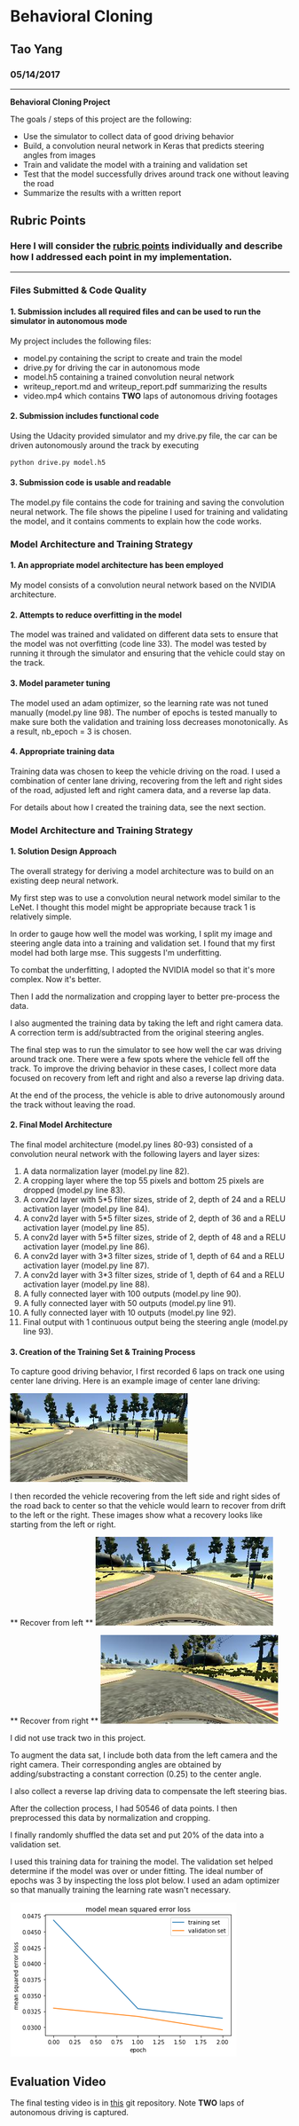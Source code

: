 
# **Behavioral Cloning** 

## Tao Yang

### 05/14/2017

---

**Behavioral Cloning Project**

The goals / steps of this project are the following:
* Use the simulator to collect data of good driving behavior
* Build, a convolution neural network in Keras that predicts steering angles from images
* Train and validate the model with a training and validation set
* Test that the model successfully drives around track one without leaving the road
* Summarize the results with a written report


[//]: # (Image References)

[image1]: ./examples/placeholder.png "Model Visualization"
[image2]: ./examples/center_lane_driving.jpg "center lane driving"
[image3]: ./examples/recover_from_left.jpg "Recovery from left"
[image4]: ./examples/recover_from_right.jpg "Recovery from right"
[image5]: ./examples/loss_plot.png "loss plot as a function of epochs"
[image6]: ./examples/placeholder_small.png "Normal Image"
[image7]: ./examples/placeholder_small.png "Flipped Image"

## Rubric Points
### Here I will consider the [rubric points](https://review.udacity.com/#!/rubrics/432/view) individually and describe how I addressed each point in my implementation.  

---
### Files Submitted & Code Quality

#### 1. Submission includes all required files and can be used to run the simulator in autonomous mode

My project includes the following files:
* model.py containing the script to create and train the model
* drive.py for driving the car in autonomous mode
* model.h5 containing a trained convolution neural network 
* writeup_report.md and writeup_report.pdf summarizing the results
* video.mp4 which contains **TWO** laps of autonomous driving footages

#### 2. Submission includes functional code
Using the Udacity provided simulator and my drive.py file, the car can be driven autonomously around the track by executing 
```sh
python drive.py model.h5
```

#### 3. Submission code is usable and readable

The model.py file contains the code for training and saving the convolution neural network. The file shows the pipeline I used for training and validating the model, and it contains comments to explain how the code works.

### Model Architecture and Training Strategy

#### 1. An appropriate model architecture has been employed

My model consists of a convolution neural network based on the NVIDIA architecture. 

#### 2. Attempts to reduce overfitting in the model

The model was trained and validated on different data sets to ensure that the model was not overfitting (code line 33). The model was tested by running it through the simulator and ensuring that the vehicle could stay on the track.

#### 3. Model parameter tuning

The model used an adam optimizer, so the learning rate was not tuned manually (model.py line 98).
The number of epochs is tested manually to make sure both the validation and training loss decreases monotonically. As a result, nb_epoch = 3 is chosen. 

#### 4. Appropriate training data

Training data was chosen to keep the vehicle driving on the road. I used a combination of center lane driving, recovering from the left and right sides of the road, adjusted left and right camera data, and a reverse lap data.

For details about how I created the training data, see the next section. 

### Model Architecture and Training Strategy

#### 1. Solution Design Approach

The overall strategy for deriving a model architecture was to build on an existing deep neural network.

My first step was to use a convolution neural network model similar to the LeNet. I thought this model might be appropriate because track 1 is relatively simple.

In order to gauge how well the model was working, I split my image and steering angle data into a training and validation set. I found that my first model had both large mse. This suggests I'm underfitting.

To combat the underfitting, I adopted the NVIDIA model so that it's more complex. Now it's better.

Then I add the normalization and cropping layer to better pre-process the data.

I also augmented the training data by taking the left and right camera data. A correction term is add/subtracted from the original steering angles. 

The final step was to run the simulator to see how well the car was driving around track one. There were a few spots where the vehicle fell off the track. To improve the driving behavior in these cases, I collect more data focused on recovery from left and right and also a reverse lap driving data.

At the end of the process, the vehicle is able to drive autonomously around the track without leaving the road.

#### 2. Final Model Architecture

The final model architecture (model.py lines 80-93) consisted of a convolution neural network with the following layers and layer sizes:

1. A data normalization layer (model.py line 82).
2. A cropping layer where the top 55 pixels and bottom 25 pixels are dropped (model.py line 83).
3. A conv2d layer with 5*5 filter sizes, stride of 2, depth of 24 and a RELU activation layer (model.py line 84).
4. A conv2d layer with 5*5 filter sizes, stride of 2, depth of 36 and a RELU activation layer (model.py line 85).
5. A conv2d layer with 5*5 filter sizes, stride of 2, depth of 48 and a RELU activation layer (model.py line 86).
6. A conv2d layer with 3*3 filter sizes, stride of 1, depth of 64 and a RELU activation layer (model.py line 87).
7. A conv2d layer with 3*3 filter sizes, stride of 1, depth of 64 and a RELU activation layer (model.py line 88).
8. A fully connected layer with 100 outputs (model.py line 90).
9. A fully connected layer with 50 outputs (model.py line 91).
10. A fully connected layer with 10 outputs (model.py line 92).
11. Final output with 1 continuous output being the steering angle (model.py line 93).


#### 3. Creation of the Training Set & Training Process

To capture good driving behavior, I first recorded 6 laps on track one using center lane driving. Here is an example image of center lane driving:

![alt text][image2]

I then recorded the vehicle recovering from the left side and right sides of the road back to center so that the vehicle would learn to recover from drift to the left or the right. These images show what a recovery looks like starting from the left or right.

** Recover from left **
![alt text][image3]

** Recover from right **
![alt text][image4]


I did not use track two in this project.

To augment the data sat, I include both data from the left camera and the right camera. Their corresponding angles are obtained by adding/substracting a constant correction (0.25) to the center angle.

I also collect a reverse lap driving data to compensate the left steering bias.

After the collection process, I had 50546 of data points. I then preprocessed this data by normalization and cropping.


I finally randomly shuffled the data set and put 20% of the data into a validation set. 

I used this training data for training the model. The validation set helped determine if the model was over or under fitting. The ideal number of epochs was 3 by inspecting the loss plot below. I used an adam optimizer so that manually training the learning rate wasn't necessary.

![loss plot][image5]

## Evaluation Video

The final testing video is in [this]() git repository. Note **TWO** laps of autonomous driving is captured.


```python

```
